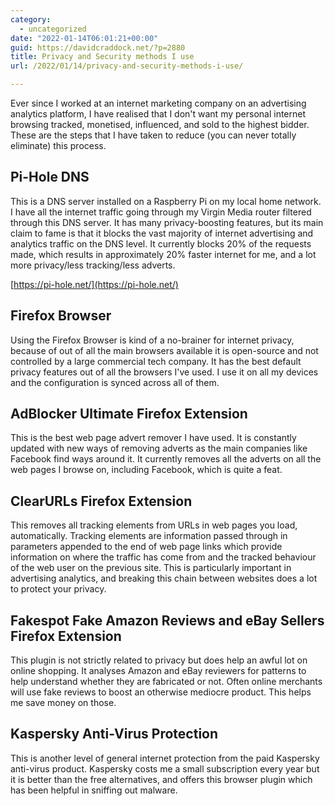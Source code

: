 ```yaml
---
category:
  - uncategorized
date: "2022-01-14T06:01:21+00:00"
guid: https://davidcraddock.net/?p=2880
title: Privacy and Security methods I use
url: /2022/01/14/privacy-and-security-methods-i-use/

---
```

Ever since I worked at an internet marketing company on an advertising analytics platform, I have realised that I don't want my personal internet browsing tracked, monetised, influenced, and sold to the highest bidder. These are the steps that I have taken to reduce (you can never totally eliminate) this process.

## Pi-Hole DNS

This is a DNS server installed on a Raspberry Pi on my local home network. I have all the internet traffic going through my Virgin Media router filtered through this DNS server. It has many privacy-boosting features, but its main claim to fame is that it blocks the vast majority of internet advertising and analytics traffic on the DNS level. It currently blocks 20% of the requests made, which results in approximately 20% faster internet for me, and a lot more privacy/less tracking/less adverts.

[https://pi-hole.net/](https://pi-hole.net/)

## Firefox Browser

Using the Firefox Browser is kind of a no-brainer for internet privacy, because of out of all the main browsers available it is open-source and not controlled by a large commercial tech company. It has the best default privacy features out of all the browsers I've used. I use it on all my devices and the configuration is synced across all of them.

## AdBlocker Ultimate Firefox Extension

This is the best web page advert remover I have used. It is constantly updated with new ways of removing adverts as the main companies like Facebook find ways around it. It currently removes all the adverts on all the web pages I browse on, including Facebook, which is quite a feat.

## ClearURLs Firefox Extension

This removes all tracking elements from URLs in web pages you load, automatically. Tracking elements are information passed through in parameters appended to the end of web page links which provide information on where the traffic has come from and the tracked behaviour of the web user on the previous site. This is particularly important in advertising analytics, and breaking this chain between websites does a lot to protect your privacy.

## Fakespot Fake Amazon Reviews and eBay Sellers Firefox Extension

This plugin is not strictly related to privacy but does help an awful lot on online shopping. It analyses Amazon and eBay reviewers for patterns to help understand whether they are fabricated or not. Often online merchants will use fake reviews to boost an otherwise mediocre product. This helps me save money on those.

## Kaspersky Anti-Virus Protection

This is another level of general internet protection from the paid Kaspersky anti-virus product. Kaspersky costs me a small subscription every year but it is better than the free alternatives, and offers this browser plugin which has been helpful in sniffing out malware.
